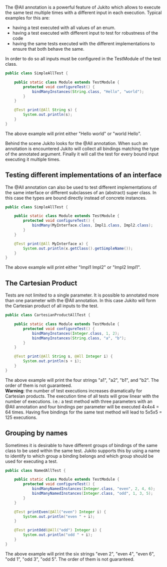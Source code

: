 The @All annotation is a powerful feature of Jukito which allows to execute the same test multiple times with a different input in each execution.
Typical examples for this are:
* having a test executed with all values of an enum.
* having a test executed with different input to test for robustness of the code
* having the same tests executed with the different implementations to ensure that both behave the same.

In order to do so all inputs must be configured in the TestModule of the test class.

```java
public class SimpleAllTest {

    public static class Module extends TestModule {
        protected void configureTest() {
            bindManyInstances(String.class, "Hello", "world");
        }
    }

    @Test print(@All String s) {
        System.out.println(s);
    }
}
```

The above example will print either "Hello world" or "world Hello".

Behind the scene Jukito looks for the @All annotation. When such an annotation is encountered Jukito will collect all bindings matching the type of the annotated argument.
Finally it will call the test for every bound input executing it multiple times.


## Testing different implementations of an interface
The @All annotation can also be used to test different implementations of the same interface or different subclasses of an (abstract) super class.
In this case the types are bound directly instead of concrete instances.

```java
public class SimpleAllTest {

    public static class Module extends TestModule {
        protected void configureTest() {
            bindMany(MyInterface.class, Impl1.class, Impl2.class);
        }
    }

    @Test print(@All MyInterface x) {
        System.out.println(x.getClass().getSimpleName());
    }
}
```

The above example will print either "Impl1 Impl2" or "Impl2 Impl1".


## The Cartesian Product
Tests are not limited to a single parameter. It is possible to annotated more than one parameter with the @All annotation. In this case Jukito will form the Cartesian product of all inputs to the test.

```java
public class CartesianProductAllTest {

    public static class Module extends TestModule {
        protected void configureTest() {
            bindManyInstances(Integer.class, 1, 2);
            bindManyInstances(String.class, "a", "b");
        }
    }

    @Test print(@All String s, @All Integer i) {
        System.out.println(s + i);
    }
}
```

The above example will print the four strings "a1", "a2", "b1", and "b2". The order of them is not guaranteed.  
**Warning**: the number of test executions increases dramatically for Cartesian products. The execution time of all tests will grow linear with the number of executions.
i:e.: a test method with three parameters with an @All annotation and four bindings per parameter will be executed 4x4x4 = 64 times. Having five bindings for the same test method will lead to 5x5x5 = 125 executions.


## Grouping by names
Sometimes it is desirable to have different groups of bindings of the same class to be used within the same test. Jukito supports this by using a name to identify to which group a binding belongs and which group should be used for executing a test.

```java
public class NamedAllTest {

    public static class Module extends TestModule {
        protected void configureTest() {
            bindManyNamedInstances(Integer.class, "even", 2, 4, 6);
            bindManyNamedInstances(Integer.class, "odd", 1, 3, 5);
        }
    }

    @Test printEven(@All("even") Integer i) {
        System.out.println("even " + i);
    }

    @Test printOdd(@All("odd") Integer i) {
        System.out.println("odd " + i);
    }
}
```

The above example will print the six strings "even 2", "even 4", "even 6", "odd 1", "odd 3", "odd 5". The order of them is not guaranteed.